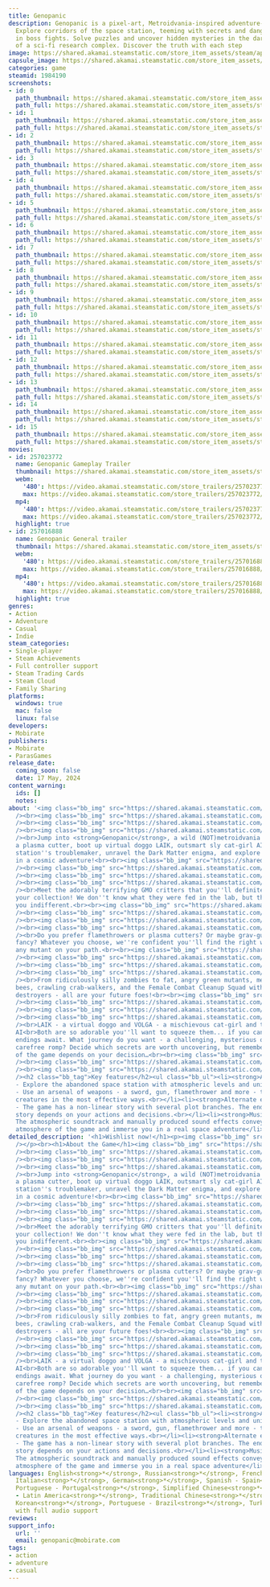 ```yaml
---
title: Genopanic
description: Genopanic is a pixel-art, Metroidvania-inspired adventure-platformer.
  Explore corridors of the space station, teeming with secrets and dangers, and engage
  in boss fights. Solve puzzles and uncover hidden mysteries in the dark atmosphere
  of a sci-fi research complex. Discover the truth with each step
image: https://shared.akamai.steamstatic.com/store_item_assets/steam/apps/1984190/header.jpg?t=1732737786
capsule_image: https://shared.akamai.steamstatic.com/store_item_assets/steam/apps/1984190/c30c7414ed6d7ec46c30130f50bfbdba6cd9bffe/capsule_231x87.jpg?t=1732737786
categories: game
steamid: 1984190
screenshots:
- id: 0
  path_thumbnail: https://shared.akamai.steamstatic.com/store_item_assets/steam/apps/1984190/ss_9622081e8290564e0fadbd056c753b32977b76d1.600x338.jpg?t=1732737786
  path_full: https://shared.akamai.steamstatic.com/store_item_assets/steam/apps/1984190/ss_9622081e8290564e0fadbd056c753b32977b76d1.1920x1080.jpg?t=1732737786
- id: 1
  path_thumbnail: https://shared.akamai.steamstatic.com/store_item_assets/steam/apps/1984190/ss_5adfd28750e42814c5fb0e188347b5ed0be4af04.600x338.jpg?t=1732737786
  path_full: https://shared.akamai.steamstatic.com/store_item_assets/steam/apps/1984190/ss_5adfd28750e42814c5fb0e188347b5ed0be4af04.1920x1080.jpg?t=1732737786
- id: 2
  path_thumbnail: https://shared.akamai.steamstatic.com/store_item_assets/steam/apps/1984190/ss_9b4d6789d637944a25b4958a105ea2b99825cfd3.600x338.jpg?t=1732737786
  path_full: https://shared.akamai.steamstatic.com/store_item_assets/steam/apps/1984190/ss_9b4d6789d637944a25b4958a105ea2b99825cfd3.1920x1080.jpg?t=1732737786
- id: 3
  path_thumbnail: https://shared.akamai.steamstatic.com/store_item_assets/steam/apps/1984190/ss_256b3b6421989056b9bcc20aa754ef6699a4906c.600x338.jpg?t=1732737786
  path_full: https://shared.akamai.steamstatic.com/store_item_assets/steam/apps/1984190/ss_256b3b6421989056b9bcc20aa754ef6699a4906c.1920x1080.jpg?t=1732737786
- id: 4
  path_thumbnail: https://shared.akamai.steamstatic.com/store_item_assets/steam/apps/1984190/ss_808dd724d0057317fd330c3f783e4eb3c7a173db.600x338.jpg?t=1732737786
  path_full: https://shared.akamai.steamstatic.com/store_item_assets/steam/apps/1984190/ss_808dd724d0057317fd330c3f783e4eb3c7a173db.1920x1080.jpg?t=1732737786
- id: 5
  path_thumbnail: https://shared.akamai.steamstatic.com/store_item_assets/steam/apps/1984190/ss_a5081a8448467674e673643697008da60f953aa4.600x338.jpg?t=1732737786
  path_full: https://shared.akamai.steamstatic.com/store_item_assets/steam/apps/1984190/ss_a5081a8448467674e673643697008da60f953aa4.1920x1080.jpg?t=1732737786
- id: 6
  path_thumbnail: https://shared.akamai.steamstatic.com/store_item_assets/steam/apps/1984190/ss_a4dea3606ea103cd94b0d50d705f6b3613369fd9.600x338.jpg?t=1732737786
  path_full: https://shared.akamai.steamstatic.com/store_item_assets/steam/apps/1984190/ss_a4dea3606ea103cd94b0d50d705f6b3613369fd9.1920x1080.jpg?t=1732737786
- id: 7
  path_thumbnail: https://shared.akamai.steamstatic.com/store_item_assets/steam/apps/1984190/ss_4c8db269cfeccc4a1884ee18b93c75231116a0d9.600x338.jpg?t=1732737786
  path_full: https://shared.akamai.steamstatic.com/store_item_assets/steam/apps/1984190/ss_4c8db269cfeccc4a1884ee18b93c75231116a0d9.1920x1080.jpg?t=1732737786
- id: 8
  path_thumbnail: https://shared.akamai.steamstatic.com/store_item_assets/steam/apps/1984190/ss_bd8ba650012972fb37e2973cb451de51845077ed.600x338.jpg?t=1732737786
  path_full: https://shared.akamai.steamstatic.com/store_item_assets/steam/apps/1984190/ss_bd8ba650012972fb37e2973cb451de51845077ed.1920x1080.jpg?t=1732737786
- id: 9
  path_thumbnail: https://shared.akamai.steamstatic.com/store_item_assets/steam/apps/1984190/ss_8b54a67b454dfdeb4f495bb91013a00525fc1cd5.600x338.jpg?t=1732737786
  path_full: https://shared.akamai.steamstatic.com/store_item_assets/steam/apps/1984190/ss_8b54a67b454dfdeb4f495bb91013a00525fc1cd5.1920x1080.jpg?t=1732737786
- id: 10
  path_thumbnail: https://shared.akamai.steamstatic.com/store_item_assets/steam/apps/1984190/ss_3b7f1384319ce0bd87214f37c66d813d5750b8b5.600x338.jpg?t=1732737786
  path_full: https://shared.akamai.steamstatic.com/store_item_assets/steam/apps/1984190/ss_3b7f1384319ce0bd87214f37c66d813d5750b8b5.1920x1080.jpg?t=1732737786
- id: 11
  path_thumbnail: https://shared.akamai.steamstatic.com/store_item_assets/steam/apps/1984190/ss_91d06cc74bb13869c74f43924723eddeb68759a4.600x338.jpg?t=1732737786
  path_full: https://shared.akamai.steamstatic.com/store_item_assets/steam/apps/1984190/ss_91d06cc74bb13869c74f43924723eddeb68759a4.1920x1080.jpg?t=1732737786
- id: 12
  path_thumbnail: https://shared.akamai.steamstatic.com/store_item_assets/steam/apps/1984190/ss_12d73debe88507bcc37b9b548140130da1187dea.600x338.jpg?t=1732737786
  path_full: https://shared.akamai.steamstatic.com/store_item_assets/steam/apps/1984190/ss_12d73debe88507bcc37b9b548140130da1187dea.1920x1080.jpg?t=1732737786
- id: 13
  path_thumbnail: https://shared.akamai.steamstatic.com/store_item_assets/steam/apps/1984190/ss_5daf3ed26bdd0f759cdf8146d01c3bc1023b4656.600x338.jpg?t=1732737786
  path_full: https://shared.akamai.steamstatic.com/store_item_assets/steam/apps/1984190/ss_5daf3ed26bdd0f759cdf8146d01c3bc1023b4656.1920x1080.jpg?t=1732737786
- id: 14
  path_thumbnail: https://shared.akamai.steamstatic.com/store_item_assets/steam/apps/1984190/ss_db1fae71c2435f95ec6543d56184556b6624625e.600x338.jpg?t=1732737786
  path_full: https://shared.akamai.steamstatic.com/store_item_assets/steam/apps/1984190/ss_db1fae71c2435f95ec6543d56184556b6624625e.1920x1080.jpg?t=1732737786
- id: 15
  path_thumbnail: https://shared.akamai.steamstatic.com/store_item_assets/steam/apps/1984190/ss_bc849d68a9f7922ede1f29ce219f25cfc38c0bd3.600x338.jpg?t=1732737786
  path_full: https://shared.akamai.steamstatic.com/store_item_assets/steam/apps/1984190/ss_bc849d68a9f7922ede1f29ce219f25cfc38c0bd3.1920x1080.jpg?t=1732737786
movies:
- id: 257023772
  name: Genopanic Gameplay Trailer
  thumbnail: https://shared.akamai.steamstatic.com/store_item_assets/steam/apps/257023772/movie.293x165.jpg?t=1715899761
  webm:
    '480': https://video.akamai.steamstatic.com/store_trailers/257023772/movie480_vp9.webm?t=1715899761
    max: https://video.akamai.steamstatic.com/store_trailers/257023772/movie_max_vp9.webm?t=1715899761
  mp4:
    '480': https://video.akamai.steamstatic.com/store_trailers/257023772/movie480.mp4?t=1715899761
    max: https://video.akamai.steamstatic.com/store_trailers/257023772/movie_max.mp4?t=1715899761
  highlight: true
- id: 257016888
  name: Genopanic General trailer
  thumbnail: https://shared.akamai.steamstatic.com/store_item_assets/steam/apps/257016888/movie.293x165.jpg?t=1713429122
  webm:
    '480': https://video.akamai.steamstatic.com/store_trailers/257016888/movie480_vp9.webm?t=1713429122
    max: https://video.akamai.steamstatic.com/store_trailers/257016888/movie_max_vp9.webm?t=1713429122
  mp4:
    '480': https://video.akamai.steamstatic.com/store_trailers/257016888/movie480.mp4?t=1713429122
    max: https://video.akamai.steamstatic.com/store_trailers/257016888/movie_max.mp4?t=1713429122
  highlight: true
genres:
- Action
- Adventure
- Casual
- Indie
steam_categories:
- Single-player
- Steam Achievements
- Full controller support
- Steam Trading Cards
- Steam Cloud
- Family Sharing
platforms:
  windows: true
  mac: false
  linux: false
developers:
- Mobirate
publishers:
- Mobirate
- ParasGames
release_date:
  coming_soon: false
  date: 17 May, 2024
content_warning:
  ids: []
  notes:
about: '<img class="bb_img" src="https://shared.akamai.steamstatic.com/store_item_assets/steam/apps/1984190/extras/1_cute_scary_platformer.png?t=1732737786"
  /><br><img class="bb_img" src="https://shared.akamai.steamstatic.com/store_item_assets/steam/apps/1984190/extras/separator_up.png?t=1732737786"
  /><br><img class="bb_img" src="https://shared.akamai.steamstatic.com/store_item_assets/steam/apps/1984190/extras/GP_STEAM_6_opt.gif?t=1732737786"
  /><br><img class="bb_img" src="https://shared.akamai.steamstatic.com/store_item_assets/steam/apps/1984190/extras/separator_down.png?t=1732737786"
  /><br>Jump into <strong>Genopanic</strong>, a wild (NOT)metroidvania ride! <br>Wield
  a plasma cutter, boot up virtual doggo LAIK, outsmart sly cat-girl AI VOLGA - the
  station''s troublemaker, unravel the Dark Matter enigma, and explore DNA experiments
  in a cosmic adventure!<br><br><img class="bb_img" src="https://shared.akamai.steamstatic.com/store_item_assets/steam/apps/1984190/extras/4_collect_them_all.png?t=1732737786"
  /><br><img class="bb_img" src="https://shared.akamai.steamstatic.com/store_item_assets/steam/apps/1984190/extras/separator_up.png?t=1732737786"
  /><br><img class="bb_img" src="https://shared.akamai.steamstatic.com/store_item_assets/steam/apps/1984190/extras/GP_STEAM_9_opt.gif?t=1732737786"
  /><br><img class="bb_img" src="https://shared.akamai.steamstatic.com/store_item_assets/steam/apps/1984190/extras/separator_down.png?t=1732737786"
  /><br>Meet the adorably terrifying GMO critters that you''ll definitely want in
  your collection! We don''t know what they were fed in the lab, but they won''t leave
  you indifferent.<br><br><img class="bb_img" src="https://shared.akamai.steamstatic.com/store_item_assets/steam/apps/1984190/extras/2_unique_fun_equipment.png?t=1732737786"
  /><br><img class="bb_img" src="https://shared.akamai.steamstatic.com/store_item_assets/steam/apps/1984190/extras/separator_up.png?t=1732737786"
  /><br><img class="bb_img" src="https://shared.akamai.steamstatic.com/store_item_assets/steam/apps/1984190/extras/GP_STEAM_7_opt.gif?t=1732737786"
  /><br><img class="bb_img" src="https://shared.akamai.steamstatic.com/store_item_assets/steam/apps/1984190/extras/separator_down.png?t=1732737786"
  /><br>Do you prefer flamethrowers or plasma cutters? Or maybe grav-guns tickle your
  fancy? Whatever you choose, we''re confident you''ll find the right weapon to defeat
  any mutant on your path.<br><br><img class="bb_img" src="https://shared.akamai.steamstatic.com/store_item_assets/steam/apps/1984190/extras/3_mysterious_space_station.png?t=1732737786"
  /><br><img class="bb_img" src="https://shared.akamai.steamstatic.com/store_item_assets/steam/apps/1984190/extras/separator_up.png?t=1732737786"
  /><br><img class="bb_img" src="https://shared.akamai.steamstatic.com/store_item_assets/steam/apps/1984190/extras/GP_STEAM_5_opt.gif?t=1732737786"
  /><br><img class="bb_img" src="https://shared.akamai.steamstatic.com/store_item_assets/steam/apps/1984190/extras/separator_down.png?t=1732737786"
  /><br>From ridiculously silly zombies to fat, angry green mutants, meaty flying
  bees, crawling crab-walkers, and the Female Combat Cleanup Squad with their robot
  destroyers - all are your future foes!<br><br><img class="bb_img" src="https://shared.akamai.steamstatic.com/store_item_assets/steam/apps/1984190/extras/5_explore_every_corner.png?t=1732737786"
  /><br><img class="bb_img" src="https://shared.akamai.steamstatic.com/store_item_assets/steam/apps/1984190/extras/separator_up.png?t=1732737786"
  /><br><img class="bb_img" src="https://shared.akamai.steamstatic.com/store_item_assets/steam/apps/1984190/extras/GP_STEAM_10_opt.gif?t=1732737786"
  /><br><img class="bb_img" src="https://shared.akamai.steamstatic.com/store_item_assets/steam/apps/1984190/extras/separator_down.png?t=1732737786"
  /><br>LAIK - a virtual doggo and VOLGA - a mischievous cat-girl and the station''s
  AI<br>Both are so adorable you''ll want to squeeze them... if you can.<br>Multiple
  endings await. What journey do you want - a challenging, mysterious one or a fun,
  carefree romp? Decide which secrets are worth uncovering, but remember: the ending
  of the game depends on your decision…<br><br><img class="bb_img" src="https://shared.akamai.steamstatic.com/store_item_assets/steam/apps/1984190/extras/separator_up.png?t=1732737786"
  /><br><img class="bb_img" src="https://shared.akamai.steamstatic.com/store_item_assets/steam/apps/1984190/extras/Description_alpha.gif?t=1732737786"
  /><br><img class="bb_img" src="https://shared.akamai.steamstatic.com/store_item_assets/steam/apps/1984190/extras/separator_down.png?t=1732737786"
  /><h2 class="bb_tag">Key features</h2><ul class="bb_ul"><li><strong>Atmosphere</strong>
  - Explore the abandoned space station with atmospheric levels and unique characters.<br></li><li><strong>Weapons</strong>
  - Use an arsenal of weapons - a sword, gun, flamethrower and more - to defeat aggressive
  creatures in the most effective ways.<br></li><li><strong>Alternate endings</strong>
  - The game has a non-linear story with several plot branches. The ending of the
  story depends on your actions and decisions.<br></li><li><strong>Music </strong>-
  The atmospheric soundtrack and manually produced sound effects convey the unique
  atmosphere of the game and immerse you in a real space adventure</li></ul>[/url'
detailed_description: '<h1>Wishlist now!</h1><p><img class="bb_img" src="https://shared.akamai.steamstatic.com/store_item_assets/steam/apps/1984190/extras/Genopanic_wishlist_eng.gif?t=1732737786"
  /></p><br><h1>About the Game</h1><img class="bb_img" src="https://shared.akamai.steamstatic.com/store_item_assets/steam/apps/1984190/extras/1_cute_scary_platformer.png?t=1732737786"
  /><br><img class="bb_img" src="https://shared.akamai.steamstatic.com/store_item_assets/steam/apps/1984190/extras/separator_up.png?t=1732737786"
  /><br><img class="bb_img" src="https://shared.akamai.steamstatic.com/store_item_assets/steam/apps/1984190/extras/GP_STEAM_6_opt.gif?t=1732737786"
  /><br><img class="bb_img" src="https://shared.akamai.steamstatic.com/store_item_assets/steam/apps/1984190/extras/separator_down.png?t=1732737786"
  /><br>Jump into <strong>Genopanic</strong>, a wild (NOT)metroidvania ride! <br>Wield
  a plasma cutter, boot up virtual doggo LAIK, outsmart sly cat-girl AI VOLGA - the
  station''s troublemaker, unravel the Dark Matter enigma, and explore DNA experiments
  in a cosmic adventure!<br><br><img class="bb_img" src="https://shared.akamai.steamstatic.com/store_item_assets/steam/apps/1984190/extras/4_collect_them_all.png?t=1732737786"
  /><br><img class="bb_img" src="https://shared.akamai.steamstatic.com/store_item_assets/steam/apps/1984190/extras/separator_up.png?t=1732737786"
  /><br><img class="bb_img" src="https://shared.akamai.steamstatic.com/store_item_assets/steam/apps/1984190/extras/GP_STEAM_9_opt.gif?t=1732737786"
  /><br><img class="bb_img" src="https://shared.akamai.steamstatic.com/store_item_assets/steam/apps/1984190/extras/separator_down.png?t=1732737786"
  /><br>Meet the adorably terrifying GMO critters that you''ll definitely want in
  your collection! We don''t know what they were fed in the lab, but they won''t leave
  you indifferent.<br><br><img class="bb_img" src="https://shared.akamai.steamstatic.com/store_item_assets/steam/apps/1984190/extras/2_unique_fun_equipment.png?t=1732737786"
  /><br><img class="bb_img" src="https://shared.akamai.steamstatic.com/store_item_assets/steam/apps/1984190/extras/separator_up.png?t=1732737786"
  /><br><img class="bb_img" src="https://shared.akamai.steamstatic.com/store_item_assets/steam/apps/1984190/extras/GP_STEAM_7_opt.gif?t=1732737786"
  /><br><img class="bb_img" src="https://shared.akamai.steamstatic.com/store_item_assets/steam/apps/1984190/extras/separator_down.png?t=1732737786"
  /><br>Do you prefer flamethrowers or plasma cutters? Or maybe grav-guns tickle your
  fancy? Whatever you choose, we''re confident you''ll find the right weapon to defeat
  any mutant on your path.<br><br><img class="bb_img" src="https://shared.akamai.steamstatic.com/store_item_assets/steam/apps/1984190/extras/3_mysterious_space_station.png?t=1732737786"
  /><br><img class="bb_img" src="https://shared.akamai.steamstatic.com/store_item_assets/steam/apps/1984190/extras/separator_up.png?t=1732737786"
  /><br><img class="bb_img" src="https://shared.akamai.steamstatic.com/store_item_assets/steam/apps/1984190/extras/GP_STEAM_5_opt.gif?t=1732737786"
  /><br><img class="bb_img" src="https://shared.akamai.steamstatic.com/store_item_assets/steam/apps/1984190/extras/separator_down.png?t=1732737786"
  /><br>From ridiculously silly zombies to fat, angry green mutants, meaty flying
  bees, crawling crab-walkers, and the Female Combat Cleanup Squad with their robot
  destroyers - all are your future foes!<br><br><img class="bb_img" src="https://shared.akamai.steamstatic.com/store_item_assets/steam/apps/1984190/extras/5_explore_every_corner.png?t=1732737786"
  /><br><img class="bb_img" src="https://shared.akamai.steamstatic.com/store_item_assets/steam/apps/1984190/extras/separator_up.png?t=1732737786"
  /><br><img class="bb_img" src="https://shared.akamai.steamstatic.com/store_item_assets/steam/apps/1984190/extras/GP_STEAM_10_opt.gif?t=1732737786"
  /><br><img class="bb_img" src="https://shared.akamai.steamstatic.com/store_item_assets/steam/apps/1984190/extras/separator_down.png?t=1732737786"
  /><br>LAIK - a virtual doggo and VOLGA - a mischievous cat-girl and the station''s
  AI<br>Both are so adorable you''ll want to squeeze them... if you can.<br>Multiple
  endings await. What journey do you want - a challenging, mysterious one or a fun,
  carefree romp? Decide which secrets are worth uncovering, but remember: the ending
  of the game depends on your decision…<br><br><img class="bb_img" src="https://shared.akamai.steamstatic.com/store_item_assets/steam/apps/1984190/extras/separator_up.png?t=1732737786"
  /><br><img class="bb_img" src="https://shared.akamai.steamstatic.com/store_item_assets/steam/apps/1984190/extras/Description_alpha.gif?t=1732737786"
  /><br><img class="bb_img" src="https://shared.akamai.steamstatic.com/store_item_assets/steam/apps/1984190/extras/separator_down.png?t=1732737786"
  /><h2 class="bb_tag">Key features</h2><ul class="bb_ul"><li><strong>Atmosphere</strong>
  - Explore the abandoned space station with atmospheric levels and unique characters.<br></li><li><strong>Weapons</strong>
  - Use an arsenal of weapons - a sword, gun, flamethrower and more - to defeat aggressive
  creatures in the most effective ways.<br></li><li><strong>Alternate endings</strong>
  - The game has a non-linear story with several plot branches. The ending of the
  story depends on your actions and decisions.<br></li><li><strong>Music </strong>-
  The atmospheric soundtrack and manually produced sound effects convey the unique
  atmosphere of the game and immerse you in a real space adventure</li></ul>[/url'
languages: English<strong>*</strong>, Russian<strong>*</strong>, French<strong>*</strong>,
  Italian<strong>*</strong>, German<strong>*</strong>, Spanish - Spain<strong>*</strong>,
  Portuguese - Portugal<strong>*</strong>, Simplified Chinese<strong>*</strong>, Spanish
  - Latin America<strong>*</strong>, Traditional Chinese<strong>*</strong>, Japanese<strong>*</strong>,
  Korean<strong>*</strong>, Portuguese - Brazil<strong>*</strong>, Turkish<strong>*</strong><br><strong>*</strong>languages
  with full audio support
reviews:
support_info:
  url: ''
  email: genopanic@mobirate.com
tags:
- action
- adventure
- casual
---
```


